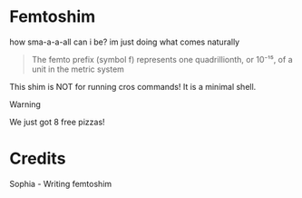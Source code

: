 # Femtoshim
how sma-a-a-all can i be? im just doing what comes naturally

> The femto prefix (symbol f) represents one quadrillionth, or 10⁻¹⁵, of a unit in the metric system

This shim is NOT for running cros commands! It is a minimal shell.

> [!WARNING]
> We just got 8 free pizzas!

# Credits
Sophia - Writing femtoshim